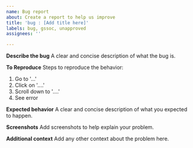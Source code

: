 ```yaml
---
name: Bug report
about: Create a report to help us improve
title: 'bug : [Add title here]'
labels: bug, gssoc, unapproved
assignees: ''

---
```


**Describe the bug**
A clear and concise description of what the bug is.

**To Reproduce**
Steps to reproduce the behavior:
1. Go to '...'
2. Click on '....'
3. Scroll down to '....'
4. See error

**Expected behavior**
A clear and concise description of what you expected to happen.

**Screenshots**
Add screenshots to help explain your problem.


**Additional context**
Add any other context about the problem here.
